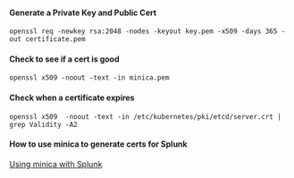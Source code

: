 
#### Generate a Private Key and Public Cert
```
openssl req -newkey rsa:2048 -nodes -keyout key.pem -x509 -days 365 -out certificate.pem
```

#### Check to see if a cert is good
```
openssl x509 -noout -text -in minica.pem 
```

#### Check when a certificate expires
```
openssl x509  -noout -text -in /etc/kubernetes/pki/etcd/server.crt | grep Validity -A2
```

#### How to use minica to generate certs for Splunk
[Using minica with Splunk](https://idelta.co.uk/minica-easily-generate-certificates/)
